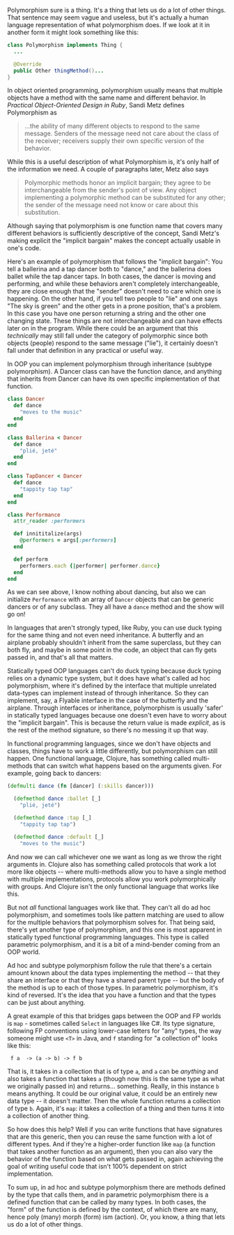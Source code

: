 Polymorphism sure is a thing. It's a thing that lets us do a lot of other things. That sentence may seem vague and useless, but it's actually a human language representation of what polymorphism does. If we look at it in another form it might look something like this: 

```java
class Polymorphism implements Thing {
  ...

  @Override
  public Other thingMethod()...
}
```

 In object oriented programming, polymorphism usually means that multiple objects have a method with the same name and different behavior. In _Practical Object-Oriented Design in Ruby_, Sandi Metz defines Polymorphism as
>...the ability of many different objects to respond to the same message. Senders of the message need not care about the class of the receiver; receivers supply their own specific version of the behavior.

While this is a useful description of what Polymorphism is, it's only half of the information we need. A couple of paragraphs later, Metz also says
>Polymorphic methods honor an implicit bargain; they agree to be interchangeable from the sender's point of view. Any object implementing a polymorphic method can be substituted for any other; the sender of the message need not know or care about this substitution.

Although saying that polymorphism is one function name that covers many different behaviors is sufficiently descriptive of the concept, Sandi Metz's making explicit the "implicit bargain" makes the concept actually usable in one's code.

Here's an example of polymorphism that follows the "implicit bargain": You tell a ballerina and a tap dancer both to "dance," and the ballerina does ballet while the tap dancer taps. In both cases, the dancer is moving and performing, and while these behaviors aren't completely interchangeable, they are close enough that the "sender" doesn't need to care which one is happening. On the other hand, if you tell two people to "lie" and one says "The sky is green" and the other gets in a prone position, that's a problem. In this case you have one person returning a string and the other one changing state. These things are not interchangeable and can have effects later on in the program. While there could be an argument that this _technically_ may still fall under the category of polymorphic since both objects (people) respond to the same message ("lie"), it certainly doesn't fall under that definition in any practical or useful way.

In OOP you can implement polymorphism through inheritance (subtype polymorphism). A Dancer class can have the function dance, and anything that inherits from Dancer can have its own specific implementation of that function.


```ruby
class Dancer
  def dance
    "moves to the music"
  end
end

class Ballerina < Dancer
  def dance
    "plié, jeté"
  end
end

class TapDancer < Dancer
  def dance
    "tappity tap tap"
  end
end

class Performance
  attr_reader :performers

  def innititalize(args)
    @performers = args[:performers]
  end

  def perform
    performers.each {|performer| performer.dance}
  end
end
```

As we can see above, I know nothing about dancing, but also we can initialize `Performance` with an array of `Dancer` objects that can be generic dancers or of any subclass. They all have a `dance` method and the show will go on!

In languages that aren't strongly typed, like Ruby, you can use duck typing for the same thing and not even need inheritance. A butterfly and an airplane probably shouldn't inherit from the same superclass, but they can both fly, and maybe in some point in the code, an object that can fly gets passed in, and that's all that matters. 

Statically typed OOP languages can't do duck typing because duck typing relies on a dynamic type system, but it does have what's called ad hoc polymorphism, where it's defined by the interface that multiple unrelated data-types can implement instead of through inheritance. So they can implement, say, a Flyable interface in the case of the butterfly and the airplane. Through interfaces or inheritance, polymorphism is usually 'safer' in statically typed languages because one doesn't even have to worry about the "implicit bargain". This is because the return value is made _explicit_, as is the rest of the method signature, so there's no messing it up that way.

In functional programming languages, since we don't have objects and classes, things have to work a little differently, but polymorphism can still happen. One functional language, Clojure, has something called multi-methods that can switch what happens based on the arguments given. For example, going back to dancers:


```clojure
(defmulti dance (fn [dancer] (:skills dancer)))

  (defmethod dance :ballet [_]
    "plié, jeté")

  (defmethod dance :tap [_]
    "tappity tap tap")

  (defmethod dance :default [_]
    "moves to the music")
```

And now we can call whichever one we want as long as we throw the right arguments in. Clojure also has something called protocols that work a lot more like objects -- where multi-methods allow you to have a single method with multiple implementations, protocols allow you work polymorphically with groups. And Clojure isn't the only functional language that works like this.

But not _all_ functional languages work like that. They can't all do ad hoc polymorphism, and sometimes tools like pattern matching are used to allow for the multiple behaviors that polymorphism solves for. That being said, there's yet another type of polymorphism, and this one is most apparent in statically typed functional programming languages. This type is called parametric polymorphism, and it is a bit of a mind-bender coming from an OOP world. 

Ad hoc and subtype polymorphism follow the rule that there's a certain amount known about the data types implementing the method -- that they share an interface or that they have a shared parent type -- but the body of the method is up to each of those types. In parametric polymorphism, it's kind of reversed. It's the idea that you have a function and that the types can be just about anything. 

A great example of this that bridges gaps between the OOP and FP worlds is `map` - sometimes called `Select` in languages like C#. Its type signature, following FP conventions using lower-case letters for "any" types, the way someone might use `<T>` in Java, and `f` standing for "a collection of" looks like this: 

```
 f a  -> (a -> b) -> f b
```

That is, it takes in a collection that is of type `a`, and `a` can be _anything_ and also takes a function that takes `a` (though now this is the same type as what we originally passed in) and returns... something. Really, in this instance `b` means anything. It could be our original value, it could be an entirely new data type -- it doesn't matter. Then the whole function returns a collection of type `b`. Again, it's `map`: it takes a collection of a thing and then turns it into a collection of another thing.

So how does this help? Well if you can write functions that have signatures that are this generic, then you can reuse the same function with a lot of different types.  And if they're a higher-order function like `map` (a function that takes another function as an argument), then you can also vary the behavior of the function based on what gets passed in, again achieving the goal of writing useful code that isn't 100% dependent on strict implementation. 

To sum up, in ad hoc and subtype polymorphism there are methods defined by the type that calls them, and in parametric polymorphism there is a defined function that can be called by many types. In both cases, the "form" of the function is defined by the context, of which there are many, hence poly (many) morph (form) ism (action). Or, you know, a thing that lets us do a lot of other things.
